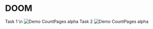 # DOOM

Task 1 \n
![Demo CountPages alpha](https://j.gifs.com/1WOWLq.gif)
Task 2
![Demo CountPages alpha](https://gifs.com/gif/2020-06-19-20-45-23-1WOWLq)
